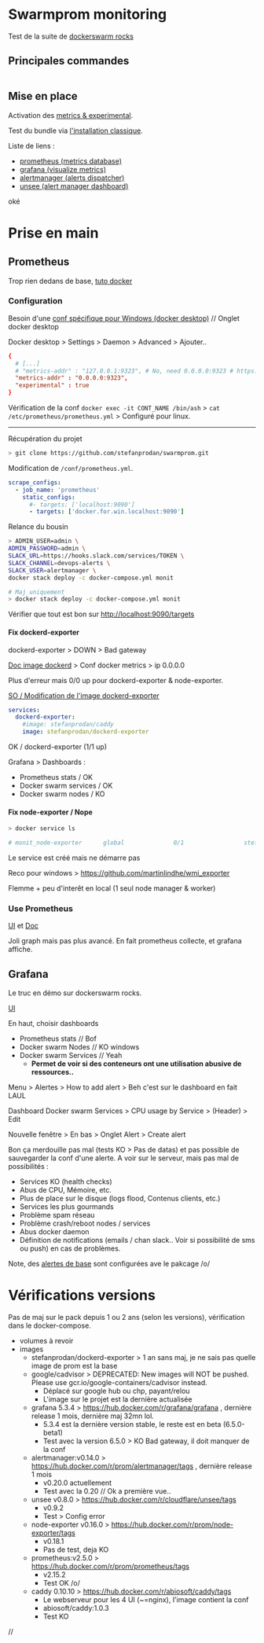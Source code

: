 # Swarmprom monitoring

Test de la suite de [dockerswarm rocks](https://dockerswarm.rocks/swarmprom/)



## Principales commandes

```bash

```



## Mise en place

Activation des [metrics & experimental](https://docs.docker.com/config/thirdparty/prometheus/).

Test du bundle via [l'installation classique](https://github.com/stefanprodan/swarmprom).

Liste de liens : 

- [prometheus (metrics database)](http://localhost:9090/)
- [grafana (visualize metrics)](http://localhost:3000/)
- [alertmanager (alerts dispatcher)](http://localhost:9093/)
- [unsee (alert manager dashboard)](http://localhost:9094/)

oké



# Prise en main

## Prometheus


Trop rien dedans de base, [tuto docker](https://docs.docker.com/config/thirdparty/prometheus/)


### Configuration

Besoin d'une [conf spécifique pour Windows (docker desktop)](https://docs.docker.com/config/thirdparty/prometheus/#configure-and-run-prometheus) // Onglet docker desktop

Docker desktop > Settings > Daemon > Advanced > Ajouter..

```conf
{
  # [...]
  # "metrics-addr" : "127.0.0.1:9323", # No, need 0.0.0.0:9323 # https://github.com/stefanprodan/dockerd-exporter ?
  "metrics-addr" : "0.0.0.0:9323",
  "experimental" : true
}
```


Vérification de la conf `docker exec -it CONT_NAME /bin/ash` > `cat /etc/prometheus/prometheus.yml` > Configuré pour linux.

---

Récupération du projet

```bash
> git clone https://github.com/stefanprodan/swarmprom.git
```

Modification de `/conf/prometheus.yml`.

```yml
scrape_configs:
  - job_name: 'prometheus'
    static_configs:
      #- targets: ['localhost:9090']
      - targets: ['docker.for.win.localhost:9090']
```

Relance du bousin

```bash
> ADMIN_USER=admin \
ADMIN_PASSWORD=admin \
SLACK_URL=https://hooks.slack.com/services/TOKEN \
SLACK_CHANNEL=devops-alerts \
SLACK_USER=alertmanager \
docker stack deploy -c docker-compose.yml monit

# Maj uniquement
> docker stack deploy -c docker-compose.yml monit
```

Vérifier que tout est bon sur [http://localhost:9090/targets](http://localhost:9090/targets)


#### Fix dockerd-exporter

dockerd-exporter > DOWN > Bad gateway

[Doc image dockerd](https://github.com/stefanprodan/dockerd-exporter) > Conf docker metrics > ip 0.0.0.0

Plus d'erreur mais 0/0 up pour dockerd-exporter & node-exporter.

[SO / Modification de l'image dockerd-exporter](https://github.com/stefanprodan/swarmprom/issues/37#issuecomment-456373262)

```yml
services:
  dockerd-exporter:
    #image: stefanprodan/caddy
    image: stefanprodan/dockerd-exporter
```

OK / dockerd-exporter (1/1 up)

Grafana > Dashboards :

- Prometheus stats / OK
- Docker swarm services / OK
- Docker swarm nodes / KO


#### Fix node-exporter / Nope

```bash
> docker service ls

# monit_node-exporter      global              0/1                 stefanprodan/swarmprom-node-exporter:v0.16.0
```

Le service est créé mais ne démarre pas

Reco pour windows > https://github.com/martinlindhe/wmi_exporter

Flemme + peu d'interêt en local (1 seul node manager & worker)



### Use Prometheus

[UI](http://localhost:9090/graph) et [Doc](https://docs.docker.com/config/thirdparty/prometheus/#use-prometheus)

Joli graph mais pas plus avancé. En fait prometheus collecte, et grafana affiche.



## Grafana

Le truc en démo sur dockerswarm rocks.

[UI](http://localhost:3000/)

En haut, choisir dashboards

- Prometheus stats // Bof
- Docker swarm Nodes // KO windows
- Docker swarm Services // Yeah
  - **Permet de voir si des conteneurs ont une utilisation abusive de ressources..**

Menu > Alertes > How to add alert > Beh c'est sur le dashboard en fait LAUL

Dashboard Docker swarm Services > CPU usage by Service > (Header) > Edit

Nouvelle fenêtre > En bas > Onglet Alert > Create alert

Bon ça merdouille pas mal (tests KO > Pas de datas) et pas possible de sauvegarder la conf d'une alerte. A voir sur le serveur, mais pas mal de possibilités :

- Services KO (health checks)
- Abus de CPU, Mémoire, etc.
- Plus de place sur le disque (logs flood, Contenus clients, etc.)
- Services les plus gourmands
- Problème spam réseau
- Problème crash/reboot nodes / services
- Abus docker daemon
- Définition de notifications (emails / chan slack.. Voir si possibilité de sms ou push) en cas de problèmes.

Note, des [alertes de base](https://github.com/stefanprodan/swarmprom#configure-alerting) sont configurées ave le pakcage /o/



# Vérifications versions

Pas de maj sur le pack depuis 1 ou 2 ans (selon les versions), vérification dans le docker-compose.

- volumes à revoir
- images
  - stefanprodan/dockerd-exporter   > 1 an sans maj, je ne sais pas quelle image de prom est la base
  - google/cadvisor                 > DEPRECATED: New images will NOT be pushed. Please use gcr.io/google-containers/cadvisor instead. 
    - Déplacé sur google hub ou chp, payant/relou
    - L'image sur le projet est la dernière actualisée
  - grafana 5.3.4                   > https://hub.docker.com/r/grafana/grafana , dernière release 1 mois, dernière maj 32mn lol.
    - 5.3.4 est la dernière version stable, le reste est en beta (6.5.0-beta1)
    - Test avec la version 6.5.0 > KO Bad gateway, il doit manquer de la conf
  - alertmanager:v0.14.0            > https://hub.docker.com/r/prom/alertmanager/tags , dernière release 1 mois
    - v0.20.0 actuellement
    - Test avec la 0.20 // Ok a première vue..
  - unsee v0.8.0                    > https://hub.docker.com/r/cloudflare/unsee/tags
    - v0.9.2
    - Test > Config error
  - node-exporter v0.16.0           > https://hub.docker.com/r/prom/node-exporter/tags
    - v0.18.1
    - Pas de test, deja KO
  - prometheus:v2.5.0               > https://hub.docker.com/r/prom/prometheus/tags
    - v2.15.2
    - Test OK /o/
  - caddy 0.10.10                   > https://hub.docker.com/r/abiosoft/caddy/tags
    - Le webserveur pour les 4 UI (~=nginx), l'image contient la conf
    - abiosoft/caddy:1.0.3
    - Test KO




























//
